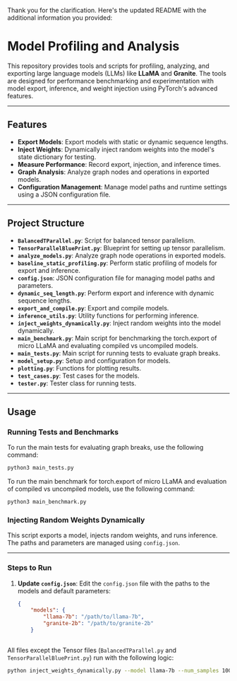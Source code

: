 Thank you for the clarification. Here's the updated README with the additional information you provided:

# **Model Profiling and Analysis**

This repository provides tools and scripts for profiling, analyzing, and exporting large language models (LLMs) like **LLaMA** and **Granite**. The tools are designed for performance benchmarking and experimentation with model export, inference, and weight injection using PyTorch's advanced features.

---

## **Features**
- **Export Models**: Export models with static or dynamic sequence lengths.
- **Inject Weights**: Dynamically inject random weights into the model's state dictionary for testing.
- **Measure Performance**: Record export, injection, and inference times.
- **Graph Analysis**: Analyze graph nodes and operations in exported models.
- **Configuration Management**: Manage model paths and runtime settings using a JSON configuration file.

---

## **Project Structure**
- **`BalancedTParallel.py`**: Script for balanced tensor parallelism.
- **`TensorParallelBluePrint.py`**: Blueprint for setting up tensor parallelism.
- **`analyze_models.py`**: Analyze graph node operations in exported models.
- **`baseline_static_profiling.py`**: Perform static profiling of models for export and inference.
- **`config.json`**: JSON configuration file for managing model paths and parameters.
- **`dynamic_seq_length.py`**: Perform export and inference with dynamic sequence lengths.
- **`export_and_compile.py`**: Export and compile models.
- **`inference_utils.py`**: Utility functions for performing inference.
- **`inject_weights_dynamically.py`**: Inject random weights into the model dynamically.
- **`main_benchmark.py`**: Main script for benchmarking the torch.export of micro LLaMA and evaluating compiled vs uncompiled models.
- **`main_tests.py`**: Main script for running tests to evaluate graph breaks.
- **`model_setup.py`**: Setup and configuration for models.
- **`plotting.py`**: Functions for plotting results.
- **`test_cases.py`**: Test cases for the models.
- **`tester.py`**: Tester class for running tests.

---

## **Usage**

### **Running Tests and Benchmarks**
To run the main tests for evaluating graph breaks, use the following command:
```bash
python3 main_tests.py
```

To run the main benchmark for torch.export of micro LLaMA and evaluation of compiled vs uncompiled models, use the following command:
```bash
python3 main_benchmark.py
```

### **Injecting Random Weights Dynamically**
This script exports a model, injects random weights, and runs inference. The paths and parameters are managed using `config.json`.

---

### **Steps to Run**
1. **Update `config.json`**:
   Edit the `config.json` file with the paths to the models and default parameters:
   ```json
   {
       "models": {
           "llama-7b": "/path/to/llama-7b",
           "granite-2b": "/path/to/granite-2b"
       }
       

All files except the Tensor files (`BalancedTParallel.py` and `TensorParallelBluePrint.py`) run with the following logic:
```bash
python inject_weights_dynamically.py --model llama-7b --num_samples 100
```

